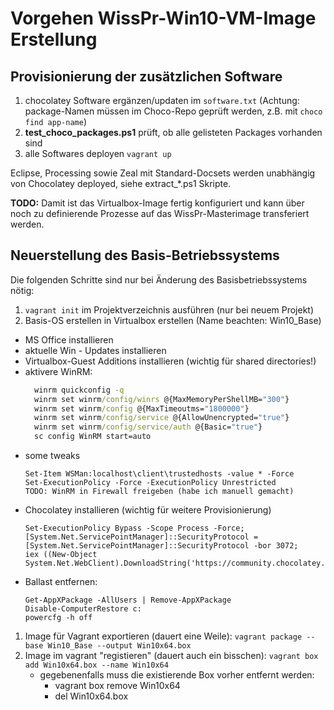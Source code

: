 # Vorgehen WissPr-Win10-VM-Image Erstellung

## Provisionierung der zusätzlichen Software

1. chocolatey Software ergänzen/updaten im `software.txt` (Achtung: package-Namen müssen im Choco-Repo geprüft werden, z.B. mit `choco find app-name`)
2. **test_choco_packages.ps1** prüft, ob alle gelisteten Packages vorhanden sind
3. alle Softwares deployen `vagrant up`

Eclipse, Processing sowie Zeal mit Standard-Docsets werden unabhängig von Chocolatey deployed, siehe  extract_*.ps1 Skripte.

**TODO:** Damit ist das Virtualbox-Image fertig konfiguriert und kann über noch zu definierende Prozesse auf das WissPr-Masterimage transferiert werden.


## Neuerstellung des Basis-Betriebssystems
Die folgenden Schritte sind nur bei Änderung des Basisbetriebssystems nötig:

1. `vagrant init` im Projektverzeichnis ausführen (nur bei neuem Projekt)
1. Basis-OS erstellen in Virtualbox erstellen (Name beachten: Win10_Base)
  - MS Office installieren
  - aktuelle Win - Updates installieren
  - Virtualbox-Guest Additions installieren (wichtig für shared directories!)
  - aktivere WinRM:
      ```cmd
        winrm quickconfig -q
        winrm set winrm/config/winrs @{MaxMemoryPerShellMB="300"}
        winrm set winrm/config @{MaxTimeoutms="1800000"}
        winrm set winrm/config/service @{AllowUnencrypted="true"}
        winrm set winrm/config/service/auth @{Basic="true"}
        sc config WinRM start=auto
      ```
  - some tweaks
      ```
      Set-Item WSMan:localhost\client\trustedhosts -value * -Force
      Set-ExecutionPolicy -Force -ExecutionPolicy Unrestricted
      TODO: WinRM in Firewall freigeben (habe ich manuell gemacht)
      ```
  - Chocolatey installieren (wichtig für weitere Provisionierung)
    ```
    Set-ExecutionPolicy Bypass -Scope Process -Force; [System.Net.ServicePointManager]::SecurityProtocol = [System.Net.ServicePointManager]::SecurityProtocol -bor 3072;
    iex ((New-Object System.Net.WebClient).DownloadString('https://community.chocolatey.org/install.ps1'))
    ```    
  - Ballast entfernen:
    ```
    Get-AppXPackage -AllUsers | Remove-AppXPackage
    Disable-ComputerRestore c:
    powercfg -h off    
    ```
1. Image für Vagrant exportieren (dauert eine Weile): `vagrant package --base Win10_Base --output Win10x64.box`
1. Image im vagrant "registieren" (dauert auch ein bisschen): `vagrant box add Win10x64.box --name Win10x64`
      - gegebenenfalls muss die existierende Box vorher entfernt werden:
          - vagrant box remove Win10x64
          - del Win10x64.box



<!--
## What happens on provisioning

1. all items from software.txt are installed usin chocolatey
2. eclipse is extracted from local portable edition, desktop shortcut is created
3. processin is extracted from local portable edition, desktop shortcut is created
4. zeal docsets are extracted and installed  

## Lokale Chocolatey-Repos

https://www.ipswitch.com/blog/setting-up-an-internal-chocolatey-package-repository
-->
